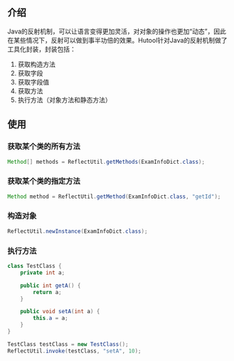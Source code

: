## 介绍
Java的反射机制，可以让语言变得更加灵活，对对象的操作也更加“动态”，因此在某些情况下，反射可以做到事半功倍的效果。Hutool针对Java的反射机制做了工具化封装，封装包括：

1. 获取构造方法
2. 获取字段
3. 获取字段值
4. 获取方法
5. 执行方法（对象方法和静态方法）

## 使用

### 获取某个类的所有方法

```java
Method[] methods = ReflectUtil.getMethods(ExamInfoDict.class);
```

### 获取某个类的指定方法
```java
Method method = ReflectUtil.getMethod(ExamInfoDict.class, "getId");
```

### 构造对象

```java
ReflectUtil.newInstance(ExamInfoDict.class);
```

### 执行方法

```java
class TestClass {
	private int a;

	public int getA() {
		return a;
	}

	public void setA(int a) {
		this.a = a;
	}
}
```

```java
TestClass testClass = new TestClass();
ReflectUtil.invoke(testClass, "setA", 10);
```